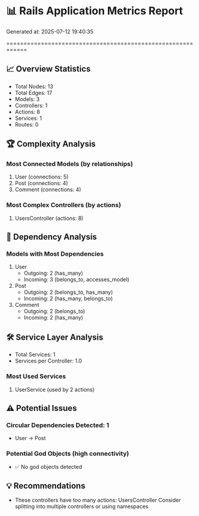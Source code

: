 # 📊 Rails Application Metrics Report
Generated at: 2025-07-12 19:40:35

============================================================

## 📈 Overview Statistics
- Total Nodes: 13
- Total Edges: 17
- Models: 3
- Controllers: 1
- Actions: 8
- Services: 1
- Routes: 0

## 🏆 Complexity Analysis

### Most Connected Models (by relationships)
1. User (connections: 5)
2. Post (connections: 4)
3. Comment (connections: 4)

### Most Complex Controllers (by actions)
1. UsersController (actions: 8)

## 🔗 Dependency Analysis

### Models with Most Dependencies
1. User
   - Outgoing: 2 (has_many)
   - Incoming: 3 (belongs_to, accesses_model)
2. Post
   - Outgoing: 2 (belongs_to, has_many)
   - Incoming: 2 (has_many, belongs_to)
3. Comment
   - Outgoing: 2 (belongs_to)
   - Incoming: 2 (has_many)

## 🛠️ Service Layer Analysis
- Total Services: 1
- Services per Controller: 1.0

### Most Used Services
1. UserService (used by 2 actions)

## ⚠️ Potential Issues

### Circular Dependencies Detected: 1
- User → Post

### Potential God Objects (high connectivity)
- ✅ No god objects detected

## 💡 Recommendations
- These controllers have too many actions: UsersController
  Consider splitting into multiple controllers or using namespaces